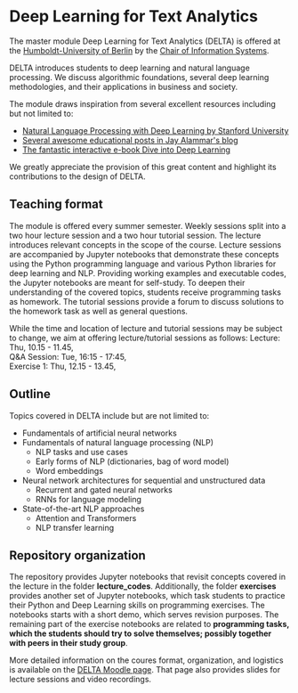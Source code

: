 # Deep Learning for Text Analytics

The master module Deep Learning for Text Analytics (DELTA) is offered at the [Humboldt-University of Berlin](htpps://www.hu-berlin.de) 
by the [Chair of Information Systems](https://www.wiwi.hu-berlin.de/de/professuren/bwl/wi). 

DELTA introduces students to deep learning and natural language processing. We discuss algorithmic foundations, several deep learning methodologies, and their applications in business and society. 

The module draws inspiration from several excellent resources including but not limited to:
- [Natural Language Processing with Deep Learning by Stanford University](https://web.stanford.edu/class/cs224n/)
- [Several awesome educational posts in Jay Alammar's blog](http://jalammar.github.io/)
- [The fantastic interactive e-book Dive into Deep Learning](http://d2l.ai/index.html) 

We greatly appreciate the provision of this great content and highlight its contributions to the design of DELTA. 
 
## Teaching format
The module is offered every summer semester. Weekly sessions split into a two hour lecture session and a two hour tutorial session. The lecture introduces relevant concepts in the scope of the course. Lecture sessions are accompanied by Jupyter notebooks that demonstrate these concepts using the Python programming language and various Python libraries for deep learning and NLP. Providing working examples and executable codes, the Jupyter notebooks are meant for self-study. To deepen their understanding of the covered topics, students receive programming tasks as homework. The tutorial sessions provide a forum to discuss solutions to the homework task as well as general questions. 

While the time and location of lecture and tutorial sessions may be subject to change, we aim at offering lecture/tutorial sessions as follows:
Lecture: Thu, 10.15 - 11.45,<br>
Q&A Session: Tue, 16:15 - 17:45,<br>
Exercise 1: Thu, 12.15 - 13.45,<br>


## Outline
Topics covered in DELTA include but are not limited to:

- Fundamentals of artificial neural networks
- Fundamentals of natural language processing (NLP)
    - NLP tasks and use cases
    - Early forms of NLP (dictionaries, bag of word model)
    - Word embeddings
- Neural network architectures for sequential and unstructured data
    - Recurrent and gated neural networks
    - RNNs for language modeling
- State-of-the-art NLP approaches
    - Attention and Transformers
    - NLP transfer learning

## Repository organization
The repository provides Jupyter notebooks that revisit concepts covered in the lecture in the folder **lecture_codes**. Additionally, the folder **exercises** provides another set of Jupyter notebooks, which task students to practice their Python and Deep Learning skills on programming exercises. The notebooks starts with a short demo, which serves revision purposes. The remaining part of the exercise notebooks are related to **programming tasks, which the students should try to solve themselves; possibly together with peers in their study group**. 

More detailed information on the coures format, organization, and logistics is available on the [DELTA Moodle page](https://moodle.hu-berlin.de/course/view.php?id=134441). That page also provides slides for lecture sessions and video recordings. 
